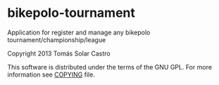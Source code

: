 bikepolo-tournament
===================

Application for register and manage any bikepolo tournament/championship/league

Copyright 2013 Tomás Solar Castro

This software is distributed under the terms of the GNU GPL.
For more information see [COPYING](COPYING) file.
